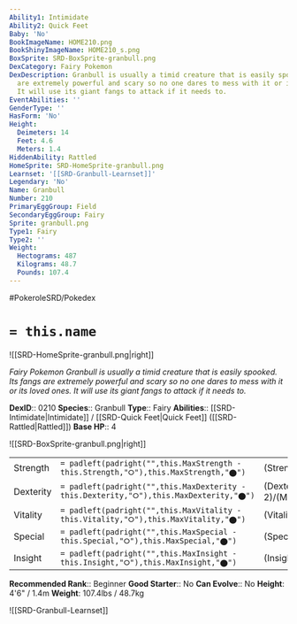 ```yaml
---
Ability1: Intimidate
Ability2: Quick Feet
Baby: 'No'
BookImageName: HOME210.png
BookShinyImageName: HOME210_s.png
BoxSprite: SRD-BoxSprite-granbull.png
DexCategory: Fairy Pokemon
DexDescription: Granbull is usually a timid creature that is easily spooked. Its fangs
  are extremely powerful and scary so no one dares to mess with it or its loved ones.
  It will use its giant fangs to attack if it needs to.
EventAbilities: ''
GenderType: ''
HasForm: 'No'
Height:
  Deimeters: 14
  Feet: 4.6
  Meters: 1.4
HiddenAbility: Rattled
HomeSprite: SRD-HomeSprite-granbull.png
Learnset: '[[SRD-Granbull-Learnset]]'
Legendary: 'No'
Name: Granbull
Number: 210
PrimaryEggGroup: Field
SecondaryEggGroup: Fairy
Sprite: granbull.png
Type1: Fairy
Type2: ''
Weight:
  Hectograms: 487
  Kilograms: 48.7
  Pounds: 107.4
---
```


#PokeroleSRD/Pokedex

# `= this.name`

![[SRD-HomeSprite-granbull.png|right]]

*Fairy Pokemon*
*Granbull is usually a timid creature that is easily spooked. Its fangs are extremely powerful and scary so no one dares to mess with it or its loved ones. It will use its giant fangs to attack if it needs to.*

**DexID**:: 0210
**Species**:: Granbull
**Type**:: Fairy
**Abilities**:: [[SRD-Intimidate|Intimidate]] / [[SRD-Quick Feet|Quick Feet]] ([[SRD-Rattled|Rattled]])
**Base HP**:: 4

![[SRD-BoxSprite-granbull.png|right]]

|           |                                                                                        |                                          |
| --------- | -------------------------------------------------------------------------------------- | ---------------------------------------- |
| Strength  | `= padleft(padright("",this.MaxStrength - this.Strength,"⭘"),this.MaxStrength,"⬤")`    | (Strength::3)/(MaxStrength::7)   |
| Dexterity | `= padleft(padright("",this.MaxDexterity - this.Dexterity,"⭘"),this.MaxDexterity,"⬤")` | (Dexterity:: 2)/(MaxDexterity::4) |
| Vitality  | `= padleft(padright("",this.MaxVitality - this.Vitality,"⭘"),this.MaxVitality,"⬤")`    | (Vitality::2)/(MaxVitality::5)   |
| Special   | `= padleft(padright("",this.MaxSpecial - this.Special,"⭘"),this.MaxSpecial,"⬤")`       | (Special::2)/(MaxSpecial::4)     |
| Insight   | `= padleft(padright("",this.MaxInsight - this.Insight,"⭘"),this.MaxInsight,"⬤")`       | (Insight::2)/(MaxInsight::4)     |

**Recommended Rank**:: Beginner
**Good Starter**:: No
**Can Evolve**:: No
**Height**: 4'6" / 1.4m
**Weight**: 107.4lbs / 48.7kg

![[SRD-Granbull-Learnset]]